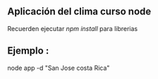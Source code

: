 ## Aplicación del clima curso node

Recuerden ejecutar *npm install* para librerias 

## Ejemplo :
node app -d "San Jose costa Rica"